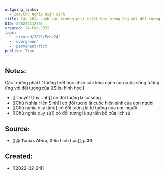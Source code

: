 ```yaml
---
outgoing_links:
  - Zet/Chủ Nghĩa Hiện Sinh
title: Các khía cạnh các trường phái triết học tương ứng với đối tượng của siêu hình học
UID: 220224212752
created: 24-Feb-2022
tags:
  - 'created/2022/Feb/24'
  - 'evergreen'
  - 'permanent/fact'
publish: True
---
```

## Notes:
Các trường phái tư tưởng triết học chọn các khía cạnh của cuộc sống tương ứng với đối tượng của [[Siêu hình học]]

- [[Thuyết Duy sinh]] có đối tượng là sự sống
- [[Chủ Nghĩa Hiện Sinh]] có đối tượng là cuộc hiện sinh của con người
- [[Chủ nghĩa duy tâm]] có đối tượng là tư tưởng của con người
- [[Chủ nghĩa duy sử]] có đối tượng là sự tiến bộ của lịch sử

## Source:
- [[@ Tomas Alvira, Siêu hình học]], p.36




## Created:
- [[2022-02-24]]
